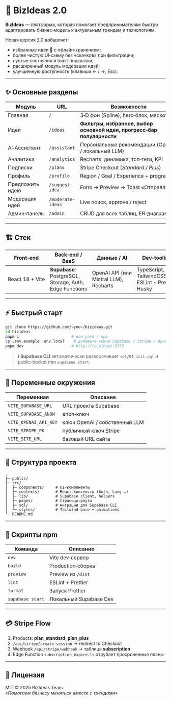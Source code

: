 # 🚀 BizIdeas 2.0

**BizIdeas** — платформа, которая помогает предпринимателям быстро адаптировать бизнес‑модель к актуальным трендам и технологиям.

Новая версия 2.0 добавляет:

* избранные идеи 💙 с офлайн‑хранением;
* более чистую UI‑схему без «скачков» при фильтрации;
* пустые состояния и toast‑подсказки;
* расширенный модуль модерации идей;
* улучшенную доступность (клавиши ← / →, Esc).

---

## ✨ Основные разделы

| Модуль                | URL               | Возможности |
|-----------------------|-------------------|-------------|
| Главная               | `/`               | 3‑D фон (Spline), hero‑блок, маскот |
| Идеи                  | `/ideas`          | **Фильтры, избранное, выбор основной идеи, прогресс‑бар популярности** |
| AI‑Ассистент          | `/assistant`      | Персональные рекомендации (OpenAI / локальный LLM) |
| Аналитика             | `/analytics`      | Recharts: динамика, топ‑теги, KPI |
| Подписки              | `/plans`          | Stripe Checkout (*Standard / Plus*) |
| Профиль               | `/profile`        | Region / Goal / Experience + progress |
| Предложить идею       | `/suggest-idea`   | Form → Preview → Toast «Отправлено» |
| Модерация идей        | `/moderate-ideas` | Live поиск, approve / reject |
| Админ‑панель          | `/admin`          | CRUD для всех таблиц, ER‑диаграмма |

---

## 🏗️ Стек

| Front‑end              | Back‑end / BaaS         | Данные / AI       | Dev‑tooling |
|------------------------|-------------------------|-------------------|-------------|
| React 18 + Vite        | **Supabase**: PostgreSQL, Storage, Auth, Edge Functions | OpenAI API (или Mistral LLM), Recharts | TypeScript, TailwindCSS, ESLint + Prettier, Husky |

---

## ⚡ Быстрый старт

```bash
git clone https://github.com/<you>/bizideas.git
cd bizideas
pnpm i                       # или yarn / npm
cp .env.example .env.local    # добавьте ключи Supabase / Stripe / OpenAI
pnpm dev                     # http://localhost:5173
```

> **ℹ️ Supabase CLI** автоматически разворачивает `sql/01_init.sql` и public‑bucket при `supabase start`.

---

## 🔑 Переменные окружения

| Переменная               | Описание                          |
|--------------------------|-----------------------------------|
| `VITE_SUPABASE_URL`      | URL проекта Supabase              |
| `VITE_SUPABASE_ANON`     | anon‑ключ                         |
| `VITE_OPENAI_API_KEY`    | ключ OpenAI / собственный LLM     |
| `VITE_STRIPE_PK`         | публичный ключ Stripe             |
| `VITE_SITE_URL`          | базовый URL сайта                 |

---

## 📂 Структура проекта

```
.
├─ public/
├─ src/
│  ├─ components/     # UI‑компоненты
│  ├─ contexts/       # React‑контексты (Auth, Lang …)
│  ├─ lib/            # Supabase client, helpers
│  ├─ pages/          # Страницы‑роуты
│  ├─ sql/            # миграции для Supabase CLI
│  └─ styles/         # Tailwind base + animations
└─ README.md
```

---

## 🧪 Скрипты npm

| Команда       | Описание                      |
|---------------|------------------------------|
| `dev`         | Vite dev‑сервер              |
| `build`       | Production‑сборка            |
| `preview`     | Preview из `/dist`           |
| `lint`        | ESLint + Prettier            |
| `format`      | Запуск Prettier              |
| `supabase start` | Локальный Supabase Dev      |

---

## 💳 Stripe Flow

1. Products: **plan_standard**, **plan_plus**  
2. `/api/stripe/create-session` → redirect to Checkout  
3. Webhook `/api/stripe/webhook` → таблица **subscription**  
4. Edge Function `subscription_expire.ts` отрубает просроченные планы

---

## 📜 Лицензия

MIT © 2025 BizIdeas Team  
*«Помогаем бизнесу меняться вместе с трендами»*
